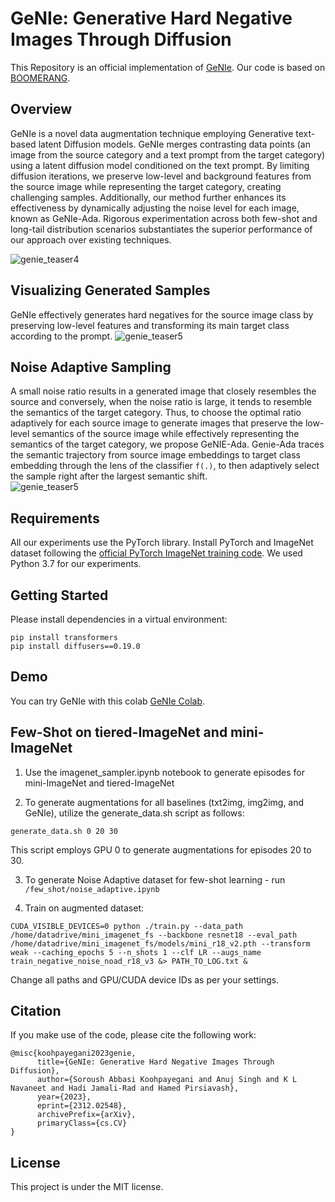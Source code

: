 # GeNIe: Generative Hard Negative Images Through Diffusion

This Repository is an official implementation of [GeNIe](https://arxiv.org/abs/2312.02548).
Our code is based on [BOOMERANG](https://colab.research.google.com/drive/1PV5Z6b14HYZNx1lHCaEVhId-Y4baKXwt). 

## Overview


GeNIe is a novel data augmentation technique employing Generative text-based latent Diffusion models. GeNIe merges contrasting data points (an image from the source category and a text prompt from the target category) using a latent diffusion model conditioned on the text prompt. By limiting diffusion iterations, we preserve low-level and background features from the source image while representing the target category, creating challenging samples. Additionally, our method further enhances its effectiveness by dynamically adjusting the noise level for each image, known as GeNIe-Ada. Rigorous experimentation across both few-shot and long-tail distribution scenarios substantiates the superior performance of our approach over existing techniques.

![genie_teaser4](https://github.com/UCDvision/GeNIe/assets/62820830/33aea37e-cfaa-4f5e-824a-cd7d729b451c)

## Visualizing Generated Samples

GeNIe effectively generates hard negatives for the source image class by preserving low-level features and transforming its main target class according to the prompt. 
![genie_teaser5](https://github.com/UCDvision/GeNIe/assets/genie_vis_supp.jpg)

## Noise Adaptive Sampling

A small noise ratio results in a generated image that closely resembles the source and conversely, when the noise ratio is large, it tends to resemble the semantics of the target category. Thus, to choose the optimal ratio adaptively for each source image to generate images that preserve the low-level semantics of the source image while effectively representing the semantics of the target category, we propose GeNIE-Ada. Genie-Ada traces the semantic trajectory from source image embeddings to target class embedding through the lens of the classifier `f(.)`, to then adaptively select the sample right after the largest semantic shift.  
![genie_teaser5](https://github.com/UCDvision/GeNIe/assets/geniepp_teaser3.jpg)


## Requirements

All our experiments use the PyTorch library. Install PyTorch and ImageNet dataset following the [official PyTorch ImageNet training code](https://github.com/pytorch/examples/tree/master/imagenet). We used Python 3.7 for our experiments.

## Getting Started 
Please install dependencies in a virtual environment: 
 
 ```
 pip install transformers
 pip install diffusers==0.19.0
 ```
## Demo

You can try GeNIe with this colab [GeNIe Colab](https://colab.research.google.com/drive/1Q3jBK4sfyNU5b1dQZgIP8uS2ObzbIE8X). 



## Few-Shot on tiered-ImageNet and mini-ImageNet


1. Use the imagenet_sampler.ipynb notebook to generate episodes for mini-ImageNet and tiered-ImageNet

2. To generate augmentations for all baselines (txt2img, img2img, and GeNIe), utilize the generate_data.sh script as follows:
```
generate_data.sh 0 20 30
```
This script employs GPU 0 to generate augmentations for episodes 20 to 30.

3. To generate Noise Adaptive dataset for few-shot learning - run `/few_shot/noise_adaptive.ipynb`

3. Train on augmented dataset:
```
CUDA_VISIBLE_DEVICES=0 python ./train.py --data_path /home/datadrive/mini_imagenet_fs --backbone resnet18 --eval_path /home/datadrive/mini_imagenet_fs/models/mini_r18_v2.pth --transform weak --caching_epochs 5 --n_shots 1 --clf LR --augs_name train_negative_noise_noad_r18_v3 &> PATH_TO_LOG.txt & 
```
Change all paths and GPU/CUDA device IDs as per your settings. 

## Citation

If you make use of the code, please cite the following work:
```
@misc{koohpayegani2023genie,
      title={GeNIe: Generative Hard Negative Images Through Diffusion}, 
      author={Soroush Abbasi Koohpayegani and Anuj Singh and K L Navaneet and Hadi Jamali-Rad and Hamed Pirsiavash},
      year={2023},
      eprint={2312.02548},
      archivePrefix={arXiv},
      primaryClass={cs.CV}
}
```

## License

This project is under the MIT license.
